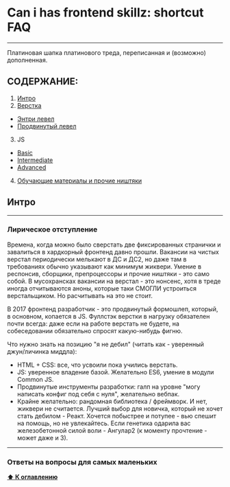 # Can i has frontend skillz: shortcut FAQ

---

Платиновая шапка платинового треда, переписанная и (возможно) дополненная.

## СОДЕРЖАНИЕ:
1. [Интро](#интро)
2. [Верстка](#mu)
  * [Энтри левел](#mu-entry)
  * [Продвинутый левел](#mu-advanced)

3. JS
  * [Basic](https://github.com/acilsd/wrk-fet/tree/master/js-1)
  * [Intermediate](https://github.com/acilsd/wrk-fet/tree/master/js-2)
  * [Advanced](https://github.com/acilsd/wrk-fet/tree/master/js-3)

4. [Обучающие материалы и прочие ништяки](https://github.com/acilsd/wrk-fet/tree/master/nishtyaki)

## Интро

---

### Лирическое отступление

Времена, когда можно было сверстать две фиксированных странички и завалиться в хардкорный фронтенд давно прошли. Вакансии на чистых верстал периодически мелькают в ДС и ДС2, но даже там в требованиях обычно указывают как минимум жиквери. Умение в респонсив, сборщики, препроцессоры и прочие ништяки - это само собой. В мусохрансках вакансии на верстал - это нонсенс, хотя в треде иногда отчитываются аноны, которые таки СМОГЛИ устроиться верстальщиком. Но расчитывать на это не стоит.

В 2017 фронтенд разработчик - это продвинутый формошлеп, который, в основном, копается в JS. Фуллстэк верстки в нагрузку обязателен почти всегда: даже если на работе верстать не будете, на собеседовании обязательно спросят какую-нибудь фигню.

Что нужно знать на позицию "я не дебил" (читать как - уверенный джун/личинка миддла):
  * HTML + CSS: все, что усвоили пока учились верстать.
  * JS: уверенное владение базой. Желательно ES6, умение в модули Common JS.
  * Продвинутые инструменты разработки: галп на уровне "могу написать конфиг под себя с нуля", желательно вебпак.
  * Крайне желательно: рандомная библиотека / фреймворк. И нет, жиквери не считается. Лучший выбор для новичка, который не хочет стать дебилом - Реакт. Хочется побыстрее и потупее - вью спешит на помощь, но не увлекайтесь. Если генетика одарила вас железобетонной силой воли - Ангулар2 (к моменту прочтение - может даже и 3).

---

### Ответы на вопросы для самых маленьких

**[⬆ К оглавлению](#СОДЕРЖАНИЕ)**
